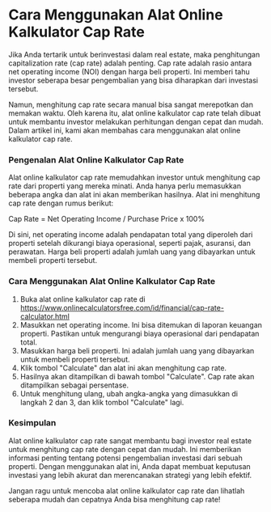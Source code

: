 Cara Menggunakan Alat Online Kalkulator Cap Rate
================================================

Jika Anda tertarik untuk berinvestasi dalam real estate, maka penghitungan capitalization rate (cap rate) adalah penting. Cap rate adalah rasio antara net operating income (NOI) dengan harga beli properti. Ini memberi tahu investor seberapa besar pengembalian yang bisa diharapkan dari investasi tersebut.

Namun, menghitung cap rate secara manual bisa sangat merepotkan dan memakan waktu. Oleh karena itu, alat online kalkulator cap rate telah dibuat untuk membantu investor melakukan perhitungan dengan cepat dan mudah. Dalam artikel ini, kami akan membahas cara menggunakan alat online kalkulator cap rate.

### Pengenalan Alat Online Kalkulator Cap Rate

Alat online kalkulator cap rate memudahkan investor untuk menghitung cap rate dari properti yang mereka minati. Anda hanya perlu memasukkan beberapa angka dan alat ini akan memberikan hasilnya. Alat ini menghitung cap rate dengan rumus berikut:

Cap Rate = Net Operating Income / Purchase Price x 100%

Di sini, net operating income adalah pendapatan total yang diperoleh dari properti setelah dikurangi biaya operasional, seperti pajak, asuransi, dan perawatan. Harga beli properti adalah jumlah uang yang dibayarkan untuk membeli properti tersebut.

### Cara Menggunakan Alat Online Kalkulator Cap Rate

1. Buka alat online kalkulator cap rate di <https://www.onlinecalculatorsfree.com/id/financial/cap-rate-calculator.html>
2. Masukkan net operating income. Ini bisa ditemukan di laporan keuangan properti. Pastikan untuk mengurangi biaya operasional dari pendapatan total.
3. Masukkan harga beli properti. Ini adalah jumlah uang yang dibayarkan untuk membeli properti tersebut.
4. Klik tombol "Calculate" dan alat ini akan menghitung cap rate.
5. Hasilnya akan ditampilkan di bawah tombol "Calculate". Cap rate akan ditampilkan sebagai persentase.
6. Untuk menghitung ulang, ubah angka-angka yang dimasukkan di langkah 2 dan 3, dan klik tombol "Calculate" lagi.

### Kesimpulan

Alat online kalkulator cap rate sangat membantu bagi investor real estate untuk menghitung cap rate dengan cepat dan mudah. Ini memberikan informasi penting tentang potensi pengembalian investasi dari sebuah properti. Dengan menggunakan alat ini, Anda dapat membuat keputusan investasi yang lebih akurat dan merencanakan strategi yang lebih efektif.

Jangan ragu untuk mencoba alat online kalkulator cap rate dan lihatlah seberapa mudah dan cepatnya Anda bisa menghitung cap rate!